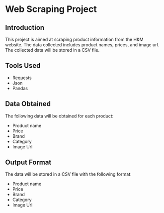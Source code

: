 # Web Scraping Project

## Introduction
This project is aimed at scraping product information from the H&M website. The data collected includes product names, prices, and image url. The collected data will be stored in a CSV file.

## Tools Used
- Requests
- Json
- Pandas

## Data Obtained
The following data will be obtained for each product:
- Product name
- Price
- Brand
- Category
- Image Url

## Output Format
The data will be stored in a CSV file with the following format:
- Product name
- Price
- Brand
- Category
- Image Url

